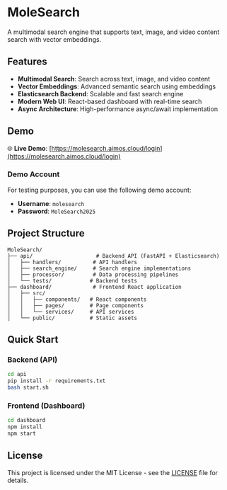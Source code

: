 # MoleSearch

A multimodal search engine that supports text, image, and video content search with vector embeddings.

## Features

- **Multimodal Search**: Search across text, image, and video content
- **Vector Embeddings**: Advanced semantic search using embeddings
- **Elasticsearch Backend**: Scalable and fast search engine
- **Modern Web UI**: React-based dashboard with real-time search
- **Async Architecture**: High-performance async/await implementation

## Demo

🌐 **Live Demo**: [https://molesearch.aimos.cloud/login](https://molesearch.aimos.cloud/login)

### Demo Account

For testing purposes, you can use the following demo account:

- **Username**: `molesearch`
- **Password**: `MoleSearch2025`

## Project Structure

```
MoleSearch/
├── api/                    # Backend API (FastAPI + Elasticsearch)
│   ├── handlers/          # API handlers
│   ├── search_engine/     # Search engine implementations
│   ├── processor/         # Data processing pipelines
│   └── tests/            # Backend tests
├── dashboard/             # Frontend React application
│   ├── src/
│   │   ├── components/   # React components
│   │   ├── pages/        # Page components
│   │   └── services/     # API services
│   └── public/           # Static assets
```

## Quick Start

### Backend (API)

```bash
cd api
pip install -r requirements.txt
bash start.sh
```

### Frontend (Dashboard)

```bash
cd dashboard
npm install
npm start
```

## License

This project is licensed under the MIT License - see the [LICENSE](LICENSE) file for details. 